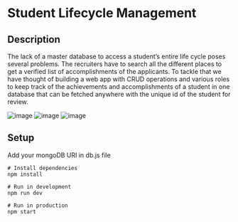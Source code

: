 # Student Lifecycle Management

## Description
The lack of a master database to access a student’s entire life cycle poses several problems. 
The recruiters have to search all the different places to get a verified list of accomplishments of the applicants. To tackle that we have thought of building a web app with CRUD operations and various roles to keep track of the achievements and accomplishments of a student in one database that can be fetched anywhere with the unique id of the student for review.

![image](https://github.com/tanvi-radia/Student-Lifecycle-Management/assets/139433835/6a098c6d-122d-42b3-b259-f3d7d144a43f)
![image](https://github.com/tanvi-radia/Student-Lifecycle-Management/assets/139433835/0e44627b-8429-4a7f-8847-5318a50c75ed)
![image](https://github.com/tanvi-radia/Student-Lifecycle-Management/assets/139433835/b80cd5ae-fa92-49d1-91cc-74a264ee91a7)

## Setup

Add your mongoDB URI in db.js file

```
# Install dependencies
npm install

# Run in development
npm run dev

# Run in production
npm start
```
